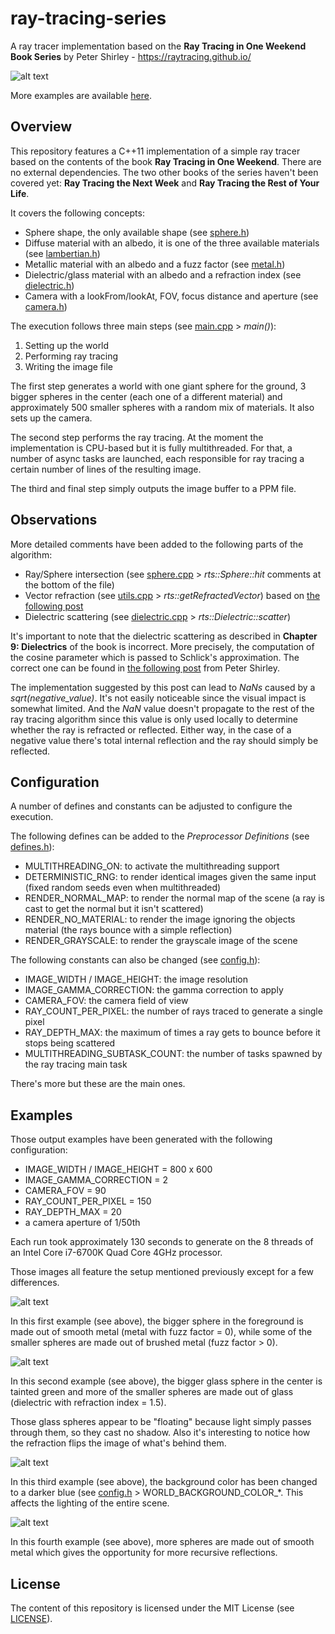 # ray-tracing-series
A ray tracer implementation based on the **Ray Tracing in One Weekend Book Series** by Peter Shirley - https://raytracing.github.io/

![alt text](output/v1.0_example_1.jpg)

More examples are available [here](#examples).

## Overview
This repository features a C++11 implementation of a simple ray tracer based on the contents of the book **Ray Tracing in One Weekend**. There are no external dependencies. The two other books of the series haven't been covered yet: **Ray Tracing the Next Week** and **Ray Tracing the Rest of Your Life**.

It covers the following concepts:
 * Sphere shape, the only available shape (see [sphere.h](ray-tracing-series/src/sphere.h))
 * Diffuse material with an albedo, it is one of the three available materials (see [lambertian.h](ray-tracing-series/src/lambertian.h))
 * Metallic material with an albedo and a fuzz factor (see [metal.h](ray-tracing-series/src/metal.h))
 * Dielectric/glass material with an albedo and a refraction index (see [dielectric.h](ray-tracing-series/src/dielectric.h))
 * Camera with a lookFrom/lookAt, FOV, focus distance and aperture (see [camera.h](ray-tracing-series/src/camera.h))

The execution follows three main steps (see [main.cpp](ray-tracing-series/src/main.cpp) > *main()*):
 1. Setting up the world
 2. Performing ray tracing
 3. Writing the image file

The first step generates a world with one giant sphere for the ground, 3 bigger spheres in the center (each one of a different material) and approximately 500 smaller spheres with a random mix of materials. It also sets up the camera.

The second step performs the ray tracing. At the moment the implementation is CPU-based but it is fully multithreaded. For that, a number of async tasks are launched, each responsible for ray tracing a certain number of lines of the resulting image.

The third and final step simply outputs the image buffer to a PPM file.

## Observations

More detailed comments have been added to the following parts of the algorithm:
 * Ray/Sphere intersection (see [sphere.cpp](ray-tracing-series/src/sphere.cpp) > *rts::Sphere::hit* comments at the bottom of the file)
 * Vector refraction (see [utils.cpp](ray-tracing-series/src/utils.cpp) > *rts::getRefractedVector*) based on [the following post](http://psgraphics.blogspot.com/2015/06/ray-tracing-refraction.html)
 * Dielectric scattering (see [dielectric.cpp](ray-tracing-series/src/dielectric.cpp) > *rts::Dielectric::scatter*)

It's important to note that the dielectric scattering as described in **Chapter 9: Dielectrics** of the book is incorrect. More precisely, the computation of the cosine parameter which is passed to Schlick's approximation. The correct one can be found in [the following post](http://psgraphics.blogspot.com/2016/03/my-buggy-implimentation-of-schlick.html) from Peter Shirley.

The implementation suggested by this post can lead to *NaNs* caused by a *sqrt(negative_value)*. It's not easily noticeable since the visual impact is somewhat limited. And the *NaN* value doesn't propagate to the rest of the ray tracing algorithm since this value is only used locally to determine whether the ray is refracted or reflected. Either way, in the case of a negative value there's total internal reflection and the ray should simply be reflected.

## Configuration

A number of defines and constants can be adjusted to configure the execution.

The following defines can be added to the *Preprocessor Definitions* (see [defines.h](ray-tracing-series/src/defines.h)):
 * MULTITHREADING_ON: to activate the multithreading support
 * DETERMINISTIC_RNG: to render identical images given the same input (fixed random seeds even when multithreaded)
 * RENDER_NORMAL_MAP: to render the normal map of the scene (a ray is cast to get the normal but it isn't scattered)
 * RENDER_NO_MATERIAL: to render the image ignoring the objects material (the rays bounce with a simple reflection)
 * RENDER_GRAYSCALE: to render the grayscale image of the scene

The following constants can also be changed (see [config.h](ray-tracing-series/src/config.h)):
 * IMAGE_WIDTH / IMAGE_HEIGHT: the image resolution
 * IMAGE_GAMMA_CORRECTION: the gamma correction to apply
 * CAMERA_FOV: the camera field of view
 * RAY_COUNT_PER_PIXEL: the number of rays traced to generate a single pixel
 * RAY_DEPTH_MAX: the maximum of times a ray gets to bounce before it stops being scattered
 * MULTITHREADING_SUBTASK_COUNT: the number of tasks spawned by the ray tracing main task

There's more but these are the main ones.

## Examples

Those output examples have been generated with the following configuration:
 * IMAGE_WIDTH / IMAGE_HEIGHT = 800 x 600
 * IMAGE_GAMMA_CORRECTION = 2
 * CAMERA_FOV = 90
 * RAY_COUNT_PER_PIXEL = 150
 * RAY_DEPTH_MAX = 20
 * a camera aperture of 1/50th

Each run took approximately 130 seconds to generate on the 8 threads of an Intel Core i7-6700K Quad Core 4GHz processor.

Those images all feature the setup mentioned previously except for a few differences.

![alt text](output/v1.0_example_1.jpg)

In this first example (see above), the bigger sphere in the foreground is made out of smooth metal (metal with fuzz factor = 0), while some of the smaller spheres are made out of brushed metal (fuzz factor > 0).

![alt text](output/v1.0_example_2.jpg)

In this second example (see above), the bigger glass sphere in the center is tainted green and more of the smaller spheres are made out of glass (dielectric with refraction index = 1.5).

Those glass spheres appear to be "floating" because light simply passes through them, so they cast no shadow. Also it's interesting to notice how the refraction flips the image of what's behind them.

![alt text](output/v1.0_example_3.jpg)

In this third example (see above), the background color has been changed to a darker blue (see [config.h](ray-tracing-series/src/config.h) > WORLD_BACKGROUND_COLOR_*. This affects the lighting of the entire scene.

![alt text](output/v1.0_example_4.jpg)

In this fourth example (see above), more spheres are made out of smooth metal which gives the opportunity for more recursive reflections.

## License

The content of this repository is licensed under the MIT License (see [LICENSE](LICENSE)).
